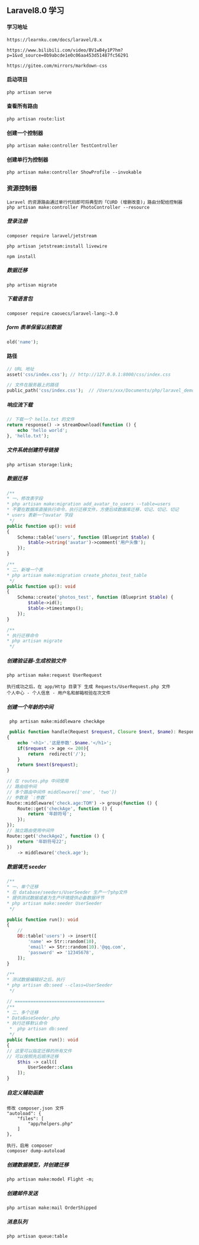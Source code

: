 ## Laravel8.0 学习

#### 学习地址
```text
https://learnku.com/docs/laravel/8.x

https://www.bilibili.com/video/BV1wB4y1P7hm?p=1&vd_source=0b9abcde1e0c06aa453d51487fc56291

https://gitee.com/mirrors/markdown-css
```

#### 启动项目
```text
php artisan serve
```

#### 查看所有路由
```text
php artisan route:list
```

#### 创建一个控制器
```text
php artisan make:controller TestController
```

#### 创建单行为控制器
```text
php artisan make:controller ShowProfile --invokable
```

### 资源控制器
```text
Laravel 的资源路由通过单行代码即可将典型的「CURD (增删改查)」路由分配给控制器
php artisan make:controller PhotoController --resource
```

##### 登录注册
```text
composer require laravel/jetstream

php artisan jetstream:install livewire

npm install
```

##### 数据迁移
```text
php artisan migrate
```

##### 下载语言包
```text
composer require caouecs/laravel-lang:~3.0
```

##### form 表单保留以前数据
```php
old('name');
```

#### 路径
```php
// URL 地址
asset('css/index.css'); // http://127.0.0.1:8000/css/index.css

// 文件在服务器上的路径
public_path('css/index.css');  // /Users/xxx/Documents/php/laravel_demo/public/css/index.css
```

##### 响应流下载
```php
// 下载一个 hello.txt 的文件
return response() -> streamDownload(function () {
    echo 'hello world';
}, 'hello.txt');
```

##### 文件系统创建符号链接
```text
php artisan storage:link;
```

##### 数据迁移
```php
/**
* 一、修改表字段
* php artisan make:migration add_avatar_to_users --table=users
* 不要在数据库直接执行命令，执行迁移文件，方便后续数据库迁移，切记、切记、切记
* users 表新一个avatar 字段
 */
public function up(): void
{
    Schema::table('users', function (Blueprint $table) {
        $table->string('avatar')->comment('用户头像');
    });
}

/**
* 二、新增一个表
* php artisan make:migration create_photos_test_table
 */
public function up(): void
{
    Schema::create('photos_test', function (Blueprint $table) {
        $table->id();
        $table->timestamps();
    });
}

/**
* 执行迁移命令
* php artisan migrate
 */
```

##### 创建验证器-生成校验文件
```text
php artisan make:request UserRequest

执行成功之后，在 app/Http 目录下 生成 Requests/UserRequest.php 文件
个人中心 - 个人信息 - 用户名和邮箱校验在次文件
```

##### 创建一个年龄的中间
```text
 php artisan make:middleware checkAge
```

```php
 public function handle(Request $request, Closure $next, $name): Response
{
    echo '<h1>'.'这是参数'.$name.'</h1>';
    if($request -> age <= 200){
        return  redirect('/');
    }
    return $next($request);
}

// 在 routes.php 中间使用
// 路由组中间
// 多个路由中间件 middleware(['one', 'two'])
// 参数是 `:参数`
Route::middleware('check.age:TOM') -> group(function () {
    Route::get('checkAge', function () {
        return '年龄符号';
    });
});
// 独立路由使用中间件
Route::get('checkAge2', function () {
    return '年龄符号22';
})
    -> middleware('check.age');
```

##### 数据填充 seeder
```php
/**
* 一、单个迁移
* 在 database/seeders/UserSeeder 生产一个php文件
* 提供测试数据或者为生产环境提供必备数据环节
* php artisan make:seeder UserSeeder
 */

public function run(): void
{
    //
    DB::table('users') -> insert([
        'name' => Str::random(10),
        'email' => Str::random(10).'@qq.com',
        'password' => '12345678',
    ]);
}

/**
* 测试数据编辑好之后，执行
* php artisan db:seed --class=UserSeeder
 */

// ==================================
/**
* 二、多个迁移
* DataBaseSeeder.php
* 执行迁移默认命令
 *  php artisan db:seed 
 */
public function run(): void
{
// 这里可以指定迁移的所有文件
// 可以按照先后顺序迁移
    $this -> call([
        UserSeeder::class
    ]);
}
```

##### 自定义辅助函数
```text
修改 composer.json 文件
"autoload": {
    "files": [
        "app/helpers.php"
    ]
},
 
执行，启用 composer
composer dump-autoload
```

##### 创建数据模型，并创建迁移
```text
php artisan make:model Flight -m;
```

##### 创建邮件发送
```text
php artisan make:mail OrderShipped
```

##### 消息队列
```text
php artisan queue:table
```
